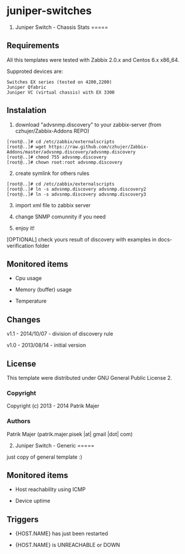juniper-switches
=========

1. Juniper Switch - Chassis Stats
=====

Requirements
-----

All this templates were tested with Zabbix 2.0.x and Centos 6.x x86_64.

Supproted devices are:
```
Switches EX series (tested on 4200,2200)
Juniper Qfabric
Juniper VC (virtual chassis) with EX 3300
```

Instalation
-----

1. download "advsnmp.discovery" to your zabbix-server 
(from czhujer/Zabbix-Addons REPO)

```
[root@..]# cd /etc/zabbix/externalscripts
[root@..]# wget https://raw.github.com/czhujer/Zabbix-Addons/master/advsnmp.discovery/advsnmp.discovery
[root@..]# chmod 755 advsnmp.discovery
[root@..]# chown root:root advsnmp.discovery
```

2. create symlink for others rules

```
[root@..]# cd /etc/zabbix/externalscripts
[root@..]# ln -s advsnmp.discovery advsnmp.discovery2
[root@..]# ln -s advsnmp.discovery advsnmp.discovery3
```


3. import xml file to zabbix server

4. change SNMP comunnity if you need

5. enjoy it!

[OPTIONAL] check yours result of discovery with examples in docs-verification folder

Monitored items
------

* Cpu usage

* Memory (buffer) usage

* Temperature


Changes
-------

v1.1 - 2014/10/07 - division of discovery rule

v1.0 - 2013/08/14 - initial version


License
-------

This template were distributed under GNU General Public License 2.

### Copyright

Copyright (c) 2013 - 2014 Patrik Majer
  
### Authors

Patrik Majer
      (patrik.majer.pisek |at| gmail |dot| com)


2. Juniper Switch - Generic
=====

just copy of general template :)


Monitored items
------

* Host reachability using ICMP

* Device uptime


Triggers
------

* {HOST.NAME} has just been restarted

* {HOST.NAME} is UNREACHABLE or DOWN
